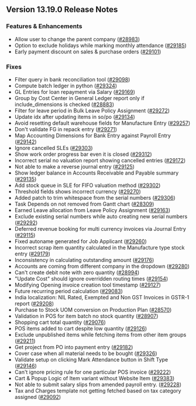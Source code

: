 ## Version 13.19.0 Release Notes

### Features & Enhancements

- Allow user to change the parent company ([#28983](https://github.com/finergyrs/capkpi/pull/28983))
- Option to exclude holidays while marking monthly attendance ([#29185](https://github.com/finergyrs/capkpi/pull/29185))
- Early payment discount on sales & purchase orders ([#29101](https://github.com/finergyrs/capkpi/pull/29101))

### Fixes

- Filter query in bank reconciliation tool ([#29098](https://github.com/finergyrs/capkpi/pull/29098))
- Compute batch ledger in python ([#29324](https://github.com/finergyrs/capkpi/pull/29324))
- GL Entries for loan repayment via Salary ([#29169](https://github.com/finergyrs/capkpi/pull/29169))
- Group by Cost Center in General Ledger report only if include_dimensions is checked ([#28883](https://github.com/finergyrs/capkpi/pull/28883))
- Filter for leave period in Bulk Leave Policy Assignment ([#29272](https://github.com/finergyrs/capkpi/pull/29272))
- Update idx after updating items in so/po ([#29134](https://github.com/finergyrs/capkpi/pull/29134))
- Avoid resetting default warehouse fields for Manufacture Entry ([#29257](https://github.com/finergyrs/capkpi/pull/29257))
- Don't validate FG in repack entry ([#29271](https://github.com/finergyrs/capkpi/pull/29271))
- Map Accounting Dimensions for Bank Entry against Payroll Entry ([#29142](https://github.com/finergyrs/capkpi/pull/29142))
- Ignore cancelled SLEs ([#29303](https://github.com/finergyrs/capkpi/pull/29303))
- Show work order progress bar even it is closed ([#29312](https://github.com/finergyrs/capkpi/pull/29312))
- Incorrect serial no valuation report showing cancelled entries ([#29172](https://github.com/finergyrs/capkpi/pull/29172))
- Not able to make a reverse journal entry ([#29125](https://github.com/finergyrs/capkpi/pull/29125))
- Show ledger balance in Accounts Receivable and Payable summary ([#29135](https://github.com/finergyrs/capkpi/pull/29135))
- Add stock queue in SLE for FIFO valuation method ([#29302](https://github.com/finergyrs/capkpi/pull/29302))
- Threshold fields shows incorrect currency ([#29270](https://github.com/finergyrs/capkpi/pull/29270))
- Added patch to trim whitespace from the serial numbers ([#29306](https://github.com/finergyrs/capkpi/pull/29306))
- Task Depends on not removed from Gantt chart ([#28309](https://github.com/finergyrs/capkpi/pull/28309))
- Earned Leave allocation from Leave Policy Assignment ([#29163](https://github.com/finergyrs/capkpi/pull/29163))
- Exclude existing serial numbers while auto creating new serial numbers ([#29292](https://github.com/finergyrs/capkpi/pull/29292))
- Deferred revenue booking for multi currency invoices via Journal Entry ([#29115](https://github.com/finergyrs/capkpi/pull/29115))
- Fixed autoname generated for Job Applicant ([#29260](https://github.com/finergyrs/capkpi/pull/29260))
- Incorrect scrap item quantity calculated in the Manufacture type stock entry ([#29179](https://github.com/finergyrs/capkpi/pull/29179))
- Inconsistency in calculating outstanding amount ([#29176](https://github.com/finergyrs/capkpi/pull/29176))
- Accounts are coming from different company in the dropdown ([#29280](https://github.com/finergyrs/capkpi/pull/29280))
- Can't create debit note with zero quantity ([#28994](https://github.com/finergyrs/capkpi/pull/28994))
- "Update Cost" should ignore overridden routing times ([#29154](https://github.com/finergyrs/capkpi/pull/29154))
- Modifying Opening invoice creation tool timestamp ([#29127](https://github.com/finergyrs/capkpi/pull/29127))
- Future recurring period calculation ([#29083](https://github.com/finergyrs/capkpi/pull/29083))
- India localization: NIL Rated, Exempted and Non GST Invoices in GSTR-1 report ([#29208](https://github.com/finergyrs/capkpi/pull/29208))
- Purchase to Stock UOM conversion on Production Plan ([#28570](https://github.com/finergyrs/capkpi/pull/28570))
- Validation in POS for item batch no stock quantity ([#28907](https://github.com/finergyrs/capkpi/pull/28907))
- Shopping cart total quantity ([#29076](https://github.com/finergyrs/capkpi/pull/29076))
- POS items added to cart despite low quantity ([#29126](https://github.com/finergyrs/capkpi/pull/29126))
- Exclude unpublished items while fetching items from other item groups ([#29211](https://github.com/finergyrs/capkpi/pull/29211))
- Get project from PO into payment entry ([#29182](https://github.com/finergyrs/capkpi/pull/29182))
- Cover case when all material needs to be bought ([#29326](https://github.com/finergyrs/capkpi/pull/29326))
- Validate setup on clicking Mark Attendance button in Shift Type ([#29146](https://github.com/finergyrs/capkpi/pull/29146))
- Can't ignore pricing rule for one particular POS invoice ([#29222](https://github.com/finergyrs/capkpi/pull/29222))
- Cart & Popup Logic of Item variant without Website Item ([#29383](https://github.com/finergyrs/capkpi/pull/29383))
- Not able to submit salary slips from amended payroll entry. ([#29228](https://github.com/finergyrs/capkpi/pull/29228))
- Tax and Charges template not getting fetched based on tax category assigned ([#29092](https://github.com/finergyrs/capkpi/pull/29092))